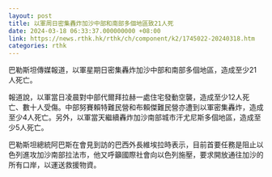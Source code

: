 ```yaml
---
layout: post
title: 以軍周日密集轟炸加沙中部和南部多個地區致21人死
date: 2024-03-18 06:33:37.000000000 +08:00
link: https://news.rthk.hk/rthk/ch/component/k2/1745022-20240318.htm
categories: rthk
---
```


巴勒斯坦傳媒報道，以軍星期日密集轟炸加沙中部和南部多個地區，造成至少21人死亡。

報道說，以軍當日凌晨對中部代爾拜拉赫一處住宅發動空襲，造成至少12人死亡、數十人受傷。中部努賽賴特難民營和布賴傑難民營亦遭到以軍密集轟炸，造成至少4人死亡。另外，以軍當天繼續轟炸加沙南部城市汗尤尼斯多個地區，造成至少5人死亡。

巴勒斯坦總統阿巴斯在會見到訪的巴西外長維埃拉時表示，目前首要任務是阻止以色列進攻加沙南部拉法市，他又呼籲國際社會向以色列施壓，要求開放通往加沙的所有口岸，以運送救援物資。
